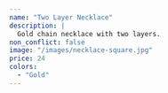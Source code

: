 ```yaml
---
name: "Two Layer Necklace"
description: |
  Gold chain necklace with two layers.
non_conflict: false
image: "/images/necklace-square.jpg"
price: 24
colors:
  - "Gold"
---
```

